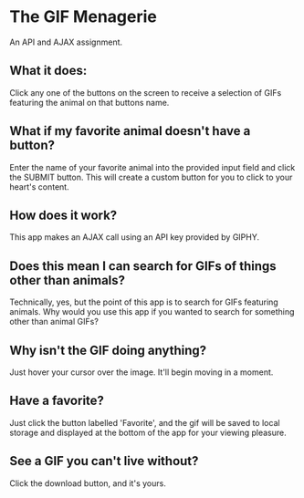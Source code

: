 # The GIF Menagerie
An API and AJAX assignment.

## What it does:
Click any one of the buttons on the screen to receive a
selection of GIFs featuring the animal on that buttons name.

## What if my favorite animal doesn't have a button?
Enter the name of your favorite animal into the provided input field and 
click the SUBMIT button. This will create a custom button for you to click to your
heart's content.

## How does it work?
This app makes an AJAX call using an API key provided by GIPHY.

## Does this mean I can search for GIFs of things other than animals?
Technically, yes, but the point of this app is to search for GIFs featuring
animals. Why would you use this app if you wanted to search for something other than 
animal GIFs?

## Why isn't the GIF doing anything?
Just hover your cursor over the image. It'll begin moving in a moment.

## Have a favorite?
Just click the button labelled 'Favorite', and the gif will be saved to local storage 
and displayed at the bottom of the app for your viewing pleasure.

## See a GIF you can't live without?
Click the download button, and it's yours.